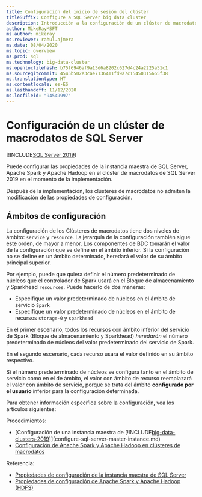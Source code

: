 ```yaml
---
title: Configuración del inicio de sesión del clúster
titleSuffix: Configure a SQL Server big data cluster
description: Introducción a la configuración de un clúster de macrodatos de SQL Server
author: MikeRayMSFT
ms.author: mikeray
ms.reviewer: rahul.ajmera
ms.date: 08/04/2020
ms.topic: overview
ms.prod: sql
ms.technology: big-data-cluster
ms.openlocfilehash: b75f6946af9a13d6a8202c627d4c24a2225a51c1
ms.sourcegitcommit: 4545b502e3cae7136411fd9a7c15450315665f38
ms.translationtype: HT
ms.contentlocale: es-ES
ms.lasthandoff: 11/12/2020
ms.locfileid: "94549997"
---
```

# <a name="configure-a-sql-server-big-data-cluster"></a>Configuración de un clúster de macrodatos de SQL Server

[!INCLUDE[SQL Server 2019](../includes/applies-to-version/sqlserver2019.md)]

Puede configurar las propiedades de la instancia maestra de SQL Server, Apache Spark y Apache Hadoop en el clúster de macrodatos de SQL Server 2019 en el momento de la implementación.

Después de la implementación, los clústeres de macrodatos no admiten la modificación de las propiedades de configuración.

## <a name="configuration-scopes"></a>Ámbitos de configuración
La configuración de los Clústeres de macrodatos tiene dos niveles de ámbito: `service` y `resource`. La jerarquía de la configuración también sigue este orden, de mayor a menor. Los componentes de BDC tomarán el valor de la configuración que se define en el ámbito inferior. Si la configuración no se define en un ámbito determinado, heredará el valor de su ámbito principal superior.

Por ejemplo, puede que quiera definir el número predeterminado de núcleos que el controlador de Spark usará en el Bloque de almacenamiento y Sparkhead `resources`. Puede hacerlo de dos maneras: 
- Especifique un valor predeterminado de núcleos en el ámbito de servicio `Spark`  
- Especifique un valor predeterminado de núcleos en el ámbito de recursos `storage-0` y `sparkhead`

En el primer escenario, todos los recursos con ámbito inferior del servicio de Spark (Bloque de almacenamiento y Sparkhead) *heredarán* el número predeterminado de núcleos del valor predeterminado del servicio de Spark.

En el segundo escenario, cada recurso usará el valor definido en su ámbito respectivo.

Si el número predeterminado de núcleos se configura tanto en el ámbito de servicio como en el de ámbito, el valor con ámbito de recurso reemplazará el valor con ámbito de servicio, porque se trata del ámbito **configurado por el usuario** inferior para la configuración determinada.

Para obtener información específica sobre la configuración, vea los artículos siguientes:

Procedimientos: 
- [Configuración de una instancia maestra de [!INCLUDE[big-data-clusters-2019](../includes/ssbigdataclusters-ss-nover.md)]](configure-sql-server-master-instance.md)
- [Configuración de Apache Spark y Apache Hadoop en clústeres de macrodatos](configure-spark-hdfs.md)

Referencia: 
- [Propiedades de configuración de la instancia maestra de SQL Server](reference-config-master-instance.md)
- [Propiedades de configuración de Apache Spark y Apache Hadoop (HDFS)](reference-config-spark-hadoop.md)
